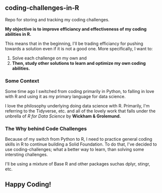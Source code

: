 ## coding-challenges-in-R
Repo for storing and tracking my coding challenges. 

**My objective is to improve efficiancy and effectiveness of my coding abilities in R.**

This means that in the beginning, I'll be trading efficiancy for pushing towards a solution even if it is not a good one. More specifically, I want to:
1. Solve each challenge on my own and 
2. **Then, study other solutions to learn and optimize my own coding abilities.**

### Some Context
Some time ago I switched from coding primarily in Python, to falling in love with R and using it as my primary language for data science.

I love the philosophy underlying doing data science with R. Primarily, I'm referring to the Tidyverse, etc. and all of the lovely work that falls under the unbrella of *R for Data Science* by **Wickham & Grolemund.**

### The Why behind Code Challenges
Because of my switch from Python to R, I need to practice general coding skills in R to continue building a Solid Foundation. To do that, I've decided to use coding-challenges; what a better way to learn, than solving some intersting challenges.

I'll be using a mixture of Base R and other packages suchas dplyr, stingr, etc.

## Happy Coding!
